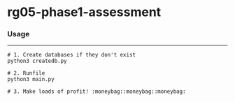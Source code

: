 # rg05-phase1-assessment

### Usage
---
```
# 1. Create databases if they don't exist
python3 createdb.py

# 2. Runfile
python3 main.py

# 3. Make loads of profit! :moneybag::moneybag::moneybag:
```